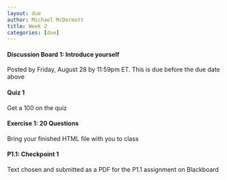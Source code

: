 ```yaml
---
layout: due
author: Michael McDermott
title: Week 2
categories: [due]
---
```


#### Discussion Board 1: Introduce yourself

Posted by <span class="due">Friday, August 28 by 11:59pm ET</span>. This is due before the due date above

#### Quiz 1

Get a 100 on the quiz

#### Exercise 1: 20 Questions

Bring your finished HTML file with you to class

#### P1.1: Checkpoint 1

Text chosen and submitted as a PDF for the P1.1 assignment on Blackboard
